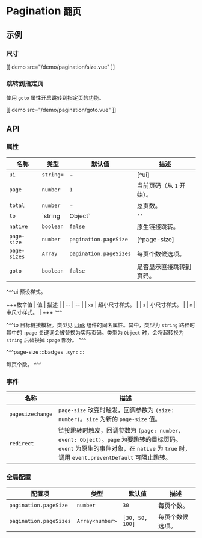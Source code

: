 # Pagination <small>翻页</small>

## 示例

### 尺寸

[[ demo src="/demo/pagination/size.vue" ]]

### 跳转到指定页

使用 `goto` 属性开启跳转到指定页的功能。

[[ demo src="/demo/pagination/goto.vue" ]]

## API

### 属性

| 名称 | 类型 | 默认值 | 描述 |
| -- | -- | -- | -- |
| `ui` | `string=` | - | [^ui] |
| `page` | `number` | `1` | 当前页码（从 `1` 开始）。 |
| `total` | `number` | - | 总页数。 |
| `to` | `string|Object` | `''` | [^to] |
| `native` | `boolean` | `false` | 原生链接跳转。 |
| `page-size` | `number` | `pagination.pageSize` | [^page-size] |
| `page-sizes` | `Array` | `pagination.pageSizes` | 每页个数候选项。 |
| `goto` | `boolean` | `false` | 是否显示直接跳转到页码。 |

^^^ui
预设样式。

+++枚举值
| 值 | 描述 |
| -- | -- |
| `xs` | 超小尺寸样式。 |
| `s` | 小尺寸样式。 |
| `m` | 中尺寸样式。 |
+++
^^^

^^^to
目标链接模板。类型见 [`Link`](./link#属性) 组件的同名属性。其中，类型为 `string` 路径时其中的 `:page` 关键词会被替换为实际页码。类型为 `Object` 时，会将起转换为 `string` 后替换掉 `:page` 部分。
^^^

^^^page-size
:::badges
`.sync`
:::

每页个数。
^^^

### 事件

| 名称 | 描述 |
| -- | -- |
| `pagesizechange` | `page-size` 改变时触发，回调参数为 `(size: number)`。`size` 为新的 `page-size` 值。 |
| `redirect` | 链接跳转时触发，回调参数为 `(page: number, event: Object)`。`page` 为要跳转的目标页码。`event` 为原生的事件对象，在 `native` 为 `true` 时，调用 `event.preventDefault` 可阻止跳转。 |

### 全局配置

| 配置项 | 类型 | 默认值 | 描述 |
| -- | -- | -- | -- |
| `pagination.pageSize` | `number` | `30` | 每页个数。 |
| `pagination.pageSizes` | `Array<number>` | `[30, 50, 100]` | 每页个数候选项。 |

